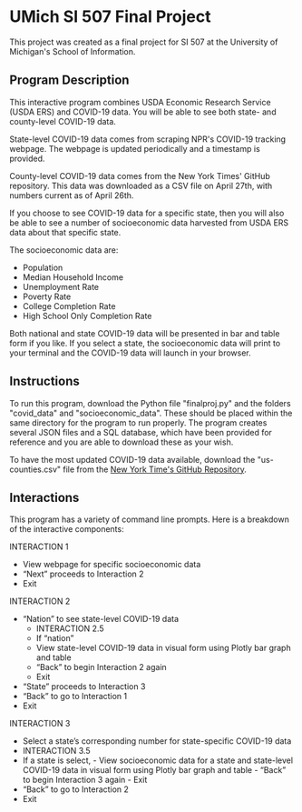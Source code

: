 # UMich SI 507 Final Project
This project was created as a final project for SI 507 at the University of Michigan's School of Information.

## Program Description
This interactive program combines USDA Economic Research Service (USDA ERS) and COVID-19 data. You will be able to see both state- and county-level COVID-19 data.

State-level COVID-19 data comes from scraping NPR's COVID-19 tracking webpage. The webpage is updated periodically and a timestamp is provided.

County-level COVID-19 data comes from the New York Times' GitHub repository. This data was downloaded as a CSV file on April 27th, with numbers current as of April 26th.
 
If you choose to see COVID-19 data for a specific state, then you will also be able to see a number of socioeconomic data harvested from USDA ERS data about that specific state.

The socioeconomic data are:
  - Population
  - Median Household Income
  - Unemployment Rate
  - Poverty Rate
  - College Completion Rate
  - High School Only Completion Rate

Both national and state COVID-19 data will be presented in bar and table form if you like. If you select a state, the socioeconomic data will print to your terminal and the COVID-19 data will launch in your browser.

## Instructions
To run this program, download the Python file "finalproj.py" and the folders "covid_data" and "socioeconomic_data". These should be placed within the same directory for the program to run properly. The program creates several JSON files and a SQL database, which have been provided for reference and you are able to download these as your wish.

To have the most updated COVID-19 data available, download  the "us-counties.csv" file from the [New York Time's GitHub Repository](https://github.com/nytimes/covid-19-data.git).

## Interactions
This program has a variety of command line prompts. Here is a breakdown of the interactive components:

INTERACTION 1
  - View webpage for specific socioeconomic data
  - “Next” proceeds to Interaction 2
  - Exit

INTERACTION 2
  - “Nation” to see state-level COVID-19 data
    - INTERACTION 2.5
     - If “nation”
      - View state-level COVID-19 data in visual form using Plotly bar graph and table
      - “Back” to begin Interaction 2 again
      - Exit
  - “State” proceeds to Interaction 3
  - “Back” to go to Interaction 1
  - Exit

INTERACTION 3
 - Select a state’s corresponding number for state-specific COVID-19 data
  - INTERACTION 3.5
   - If a state is select,
    - View socioeconomic data for a state and state-level COVID-19 data in visual form using Plotly bar graph and table
    - “Back” to begin Interaction 3 again
    - Exit
  - “Back” to go to Interaction 2
  - Exit

